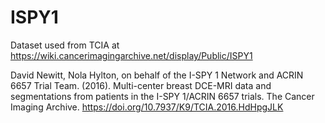# ISPY1

Dataset used from TCIA at https://wiki.cancerimagingarchive.net/display/Public/ISPY1

David Newitt, Nola Hylton, on behalf of the I-SPY 1 Network and ACRIN 6657 Trial Team. (2016). Multi-center breast DCE-MRI data and segmentations from patients in the I-SPY 1/ACRIN 6657 trials. The Cancer Imaging Archive. https://doi.org/10.7937/K9/TCIA.2016.HdHpgJLK
